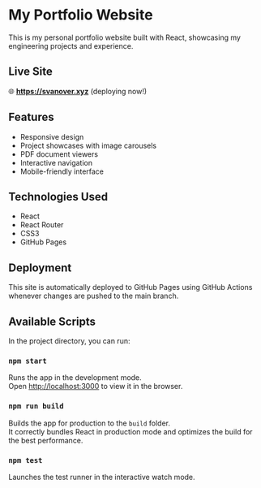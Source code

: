 # My Portfolio Website

This is my personal portfolio website built with React, showcasing my engineering projects and experience.

## Live Site
🌐 **https://svanover.xyz** (deploying now!)

## Features
- Responsive design
- Project showcases with image carousels
- PDF document viewers
- Interactive navigation
- Mobile-friendly interface

## Technologies Used
- React
- React Router
- CSS3
- GitHub Pages

## Deployment
This site is automatically deployed to GitHub Pages using GitHub Actions whenever changes are pushed to the main branch.

## Available Scripts

In the project directory, you can run:

### `npm start`

Runs the app in the development mode.\
Open [http://localhost:3000](http://localhost:3000) to view it in the browser.

### `npm run build`

Builds the app for production to the `build` folder.\
It correctly bundles React in production mode and optimizes the build for the best performance.

### `npm test`

Launches the test runner in the interactive watch mode.
